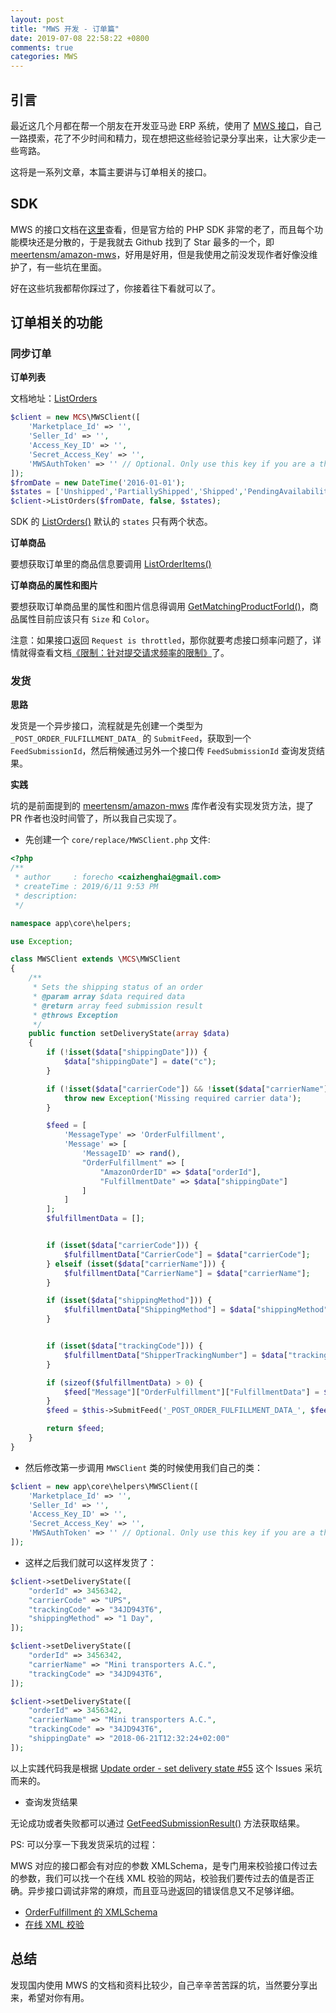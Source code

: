 ```yaml
---
layout: post
title: "MWS 开发 - 订单篇"
date: 2019-07-08 22:58:22 +0800
comments: true
categories: MWS
---
```


## 引言

最近这几个月都在帮一个朋友在开发亚马逊 ERP 系统，使用了 [MWS 接口](https://developer.amazonservices.com.cn/)，自己一路摸索，花了不少时间和精力，现在想把这些经验记录分享出来，让大家少走一些弯路。

这将是一系列文章，本篇主要讲与订单相关的接口。

<!--more-->

## SDK

MWS 的接口文档在[这里](http://docs.developer.amazonservices.com/zh_CN/orders/2013-09-01/Orders_Overview.html)查看，但是官方给的 PHP SDK 非常的老了，而且每个功能模块还是分散的，于是我就去 Github 找到了 Star 最多的一个，即 [meertensm/amazon-mws](https://github.com/meertensm/amazon-mws)，好用是好用，但是我使用之前没发现作者好像没维护了，有一些坑在里面。

好在这些坑我都帮你踩过了，你接着往下看就可以了。

## 订单相关的功能

### 同步订单

**订单列表**

文档地址：[ListOrders](http://docs.developer.amazonservices.com/zh_CN/orders/2013-09-01/Orders_ListOrders.html)

```php
$client = new MCS\MWSClient([
    'Marketplace_Id' => '',
    'Seller_Id' => '',
    'Access_Key_ID' => '',
    'Secret_Access_Key' => '',
    'MWSAuthToken' => '' // Optional. Only use this key if you are a third party user/developer
]);
$fromDate = new DateTime('2016-01-01');
$states = ['Unshipped','PartiallyShipped','Shipped','PendingAvailability','Pending','InvoiceUnconfirmed','Canceled','Unfulfillable'];
$client->ListOrders($fromDate, false, $states);
```

SDK 的 [ListOrders()](https://github.com/meertensm/amazon-mws/blob/master/src/MWSClient.php#L383) 默认的 `states` 只有两个状态。

**订单商品**

要想获取订单里的商品信息要调用 [ListOrderItems()](https://github.com/meertensm/amazon-mws/blob/master/src/MWSClient.php#L493) 

**订单商品的属性和图片**

要想获取订单商品里的属性和图片信息得调用 [GetMatchingProductForId()](https://github.com/meertensm/amazon-mws/blob/master/src/MWSClient.php#L553)，商品属性目前应该只有 `Size` 和 `Color`。

注意：如果接口返回 `Request is throttled`，那你就要考虑接口频率问题了，详情就得查看文档[《限制：针对提交请求频率的限制》](http://docs.developer.amazonservices.com/zh_CN/dev_guide/DG_Throttling.html)了。

### 发货

**思路**

发货是一个异步接口，流程就是先创建一个类型为 `_POST_ORDER_FULFILLMENT_DATA_` 的 `SubmitFeed`，获取到一个 `FeedSubmissionId`，然后稍候通过另外一个接口传 `FeedSubmissionId` 查询发货结果。

**实践**

坑的是前面提到的 [meertensm/amazon-mws](https://github.com/meertensm/amazon-mws) 库作者没有实现发货方法，提了 PR 作者也没时间管了，所以我自己实现了。

- 先创建一个 `core/replace/MWSClient.php` 文件:

```php
<?php
/**
 * author     : forecho <caizhenghai@gmail.com>
 * createTime : 2019/6/11 9:53 PM
 * description:
 */

namespace app\core\helpers;

use Exception;

class MWSClient extends \MCS\MWSClient
{
    /**
     * Sets the shipping status of an order
     * @param array $data required data
     * @return array feed submission result
     * @throws Exception
     */
    public function setDeliveryState(array $data)
    {
        if (!isset($data["shippingDate"])) {
            $data["shippingDate"] = date("c");
        }

        if (!isset($data["carrierCode"]) && !isset($data["carrierName"])) {
            throw new Exception('Missing required carrier data');
        }

        $feed = [
            'MessageType' => 'OrderFulfillment',
            'Message' => [
                'MessageID' => rand(),
                "OrderFulfillment" => [
                    "AmazonOrderID" => $data["orderId"],
                    "FulfillmentDate" => $data["shippingDate"]
                ]
            ]
        ];
        $fulfillmentData = [];


        if (isset($data["carrierCode"])) {
            $fulfillmentData["CarrierCode"] = $data["carrierCode"];
        } elseif (isset($data["carrierName"])) {
            $fulfillmentData["CarrierName"] = $data["carrierName"];
        }

        if (isset($data["shippingMethod"])) {
            $fulfillmentData["ShippingMethod"] = $data["shippingMethod"];
        }


        if (isset($data["trackingCode"])) {
            $fulfillmentData["ShipperTrackingNumber"] = $data["trackingCode"];
        }

        if (sizeof($fulfillmentData) > 0) {
            $feed["Message"]["OrderFulfillment"]["FulfillmentData"] = $fulfillmentData;
        }
        $feed = $this->SubmitFeed('_POST_ORDER_FULFILLMENT_DATA_', $feed);

        return $feed;
    }
}
```

- 然后修改第一步调用 `MWSClient` 类的时候使用我们自己的类：

```php
$client = new app\core\helpers\MWSClient([
    'Marketplace_Id' => '',
    'Seller_Id' => '',
    'Access_Key_ID' => '',
    'Secret_Access_Key' => '',
    'MWSAuthToken' => '' // Optional. Only use this key if you are a third party user/developer
]);
```


- 这样之后我们就可以这样发货了：

```php
$client->setDeliveryState([
    "orderId" => 3456342,
    "carrierCode" => "UPS",
    "trackingCode" => "34JD943T6",
    "shippingMethod" => "1 Day",
]);

$client->setDeliveryState([
    "orderId" => 3456342,
    "carrierName" => "Mini transporters A.C.",
    "trackingCode" => "34JD943T6",
]);

$client->setDeliveryState([
    "orderId" => 3456342,
    "carrierName" => "Mini transporters A.C.",
    "trackingCode" => "34JD943T6",
    "shippingDate" => "2018-06-21T12:32:24+02:00"
]);
```

以上实践代码我是根据 [Update order - set delivery state #55](https://github.com/meertensm/amazon-mws/issues/55) 这个 Issues 采坑而来的。

- 查询发货结果

无论成功或者失败都可以通过 [GetFeedSubmissionResult()](https://github.com/meertensm/amazon-mws/blob/master/src/MWSClient.php#L956) 方法获取结果。

PS: 可以分享一下我发货采坑的过程：

MWS 对应的接口都会有对应的参数 XMLSchema，是专门用来校验接口传过去的参数，我们可以找一个在线 XML 校验的网站，校验我们要传过去的值是否正确。异步接口调试非常的麻烦，而且亚马逊返回的错误信息又不足够详细。

- [OrderFulfillment 的 XMLSchema](https://images-na.ssl-images-amazon.com/images/G/01/rainier/help/xsd/release_1_9/OrderFulfillment.xsd)
- [在线 XML 校验](https://www.liquid-technologies.com/online-xsd-validator)

## 总结

发现国内使用 MWS 的文档和资料比较少，自己辛辛苦苦踩的坑，当然要分享出来，希望对你有用。